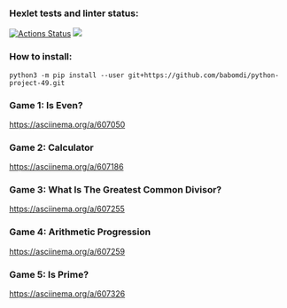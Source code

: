 ### Hexlet tests and linter status:
[![Actions Status](https://github.com/babomdi/python-project-49/workflows/hexlet-check/badge.svg)](https://github.com/babomdi/python-project-49/actions)
<a href="https://codeclimate.com/github/babomdi/python-project-49/maintainability"><img src="https://api.codeclimate.com/v1/badges/07382531979df98f2737/maintainability" /></a>

### How to install:
`python3 -m pip install --user git+https://github.com/babomdi/python-project-49.git`

### Game 1: Is Even?
https://asciinema.org/a/607050

### Game 2: Calculator
https://asciinema.org/a/607186

### Game 3: What Is The Greatest Common Divisor?
https://asciinema.org/a/607255

### Game 4: Arithmetic Progression
https://asciinema.org/a/607259

### Game 5: Is Prime?
https://asciinema.org/a/607326
